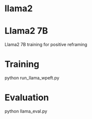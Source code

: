 # llama2

# Llama2 7B
Llama2 7B training for positive reframing

# Training
python run_llama_wpeft.py

# Evaluation
python llama_eval.py
